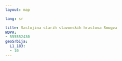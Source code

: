 ```yaml
---
layout: map

lang: sr

title: Sastojina starih slavonskih hrastova Smogva
WDPA:
- 555552430
geoSrbija:
  L1_183:
  - 10
---
```

